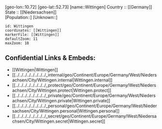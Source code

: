 ﻿---
location: [52.73,10.72] 
mapzoom: [7,12] 
mapmarker: city 
type: City
tags:
- geo/City


SpocWebEntityId: 35661
isDeleted: false
confidential: public

---
[geo-lon::10.72] 
[geo-lat::52.73] 
[name::Wittingen] 
Country :: [[Germany]]  
State :: [[Niedersachsen]]  
[Population::] 
[Unknown::] 


```leaflet
id: Wittingen
coordinates: [[Wittingen]] 
markerFile: [[Wittingen]] 
defaultZoom: 11 
maxZoom: 18
```


## Confidential Links & Embeds: 
- [[Wittingen|Wittingen]]  
- [[../../../../../../../../_internal/geo/Continent/Europe/Germany/West/Niedersachsen/City/Wittingen.internal|Wittingen.internal]] 
- [[../../../../../../../../_protect/geo/Continent/Europe/Germany/West/Niedersachsen/City/Wittingen.protect|Wittingen.protect]] 
- [[../../../../../../../../_private/geo/Continent/Europe/Germany/West/Niedersachsen/City/Wittingen.private|Wittingen.private]] 
- [[../../../../../../../../_personal/geo/Continent/Europe/Germany/West/Niedersachsen/City/Wittingen.personal|Wittingen.personal]] 
- [[../../../../../../../../_secret/geo/Continent/Europe/Germany/West/Niedersachsen/City/Wittingen.secret|Wittingen.secret]] 
